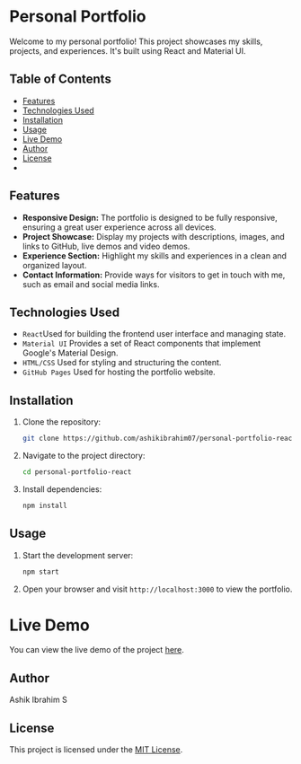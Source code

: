 # Personal Portfolio

Welcome to my personal portfolio! This project showcases my skills, projects, and experiences. It's built using React and Material UI.

## Table of Contents

- [Features](#features)
- [Technologies Used](#technologies-used)
- [Installation](#installation)
- [Usage](#usage)
- [Live Demo](#live-demo)
- [Author](#author)
- [License](#license)
- 
## Features

- **Responsive Design:** The portfolio is designed to be fully responsive, ensuring a great user experience across all devices.
- **Project Showcase:** Display my projects with descriptions, images, and links to GitHub, live demos and video demos.
- **Experience Section:** Highlight my skills and experiences in a clean and organized layout.
- **Contact Information:** Provide ways for visitors to get in touch with me, such as email and social media links.

## Technologies Used

- `React`Used for building the frontend user interface and managing state.
- `Material UI` Provides a set of React components that implement Google's Material Design.
- `HTML/CSS` Used for styling and structuring the content.
- `GitHub Pages` Used for hosting the portfolio website.

## Installation

1. Clone the repository:

   ```bash
   git clone https://github.com/ashikibrahim07/personal-portfolio-react.git
   ```

2. Navigate to the project directory:

   ```bash
   cd personal-portfolio-react
   ```

3. Install dependencies:

   ```bash
   npm install
   ```

## Usage

1. Start the development server:

   ```bash
   npm start
   ```

2. Open your browser and visit `http://localhost:3000` to view the portfolio.

# Live Demo

You can view the live demo of the project [here](https://ashikibrahim07.github.io/personal-portfolio-react/).


## Author

Ashik Ibrahim S

## License

This project is licensed under the [MIT License](LICENSE).
